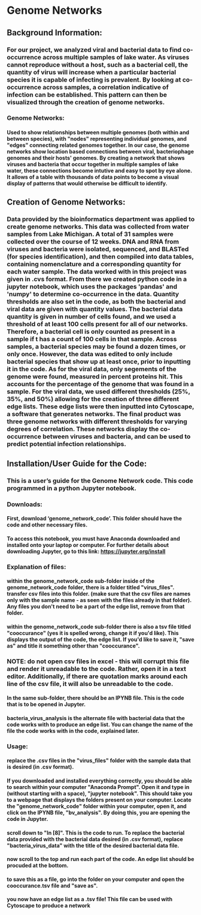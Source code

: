 # Genome Networks
## Background Information:
### For our project, we analyzed viral and bacterial data to find co-occurrence across multiple samples of lake water. As viruses cannot reproduce without a host, such as a bacterial cell, the quantity of virus will increase when a particular bacterial species it is capable of infecting is prevalent. By looking at co-occurrence across samples, a correlation indicative of infection can be established. This pattern can then be visualized through the creation of genome networks. 
### Genome Networks:
#### Used to show relationships between multiple genomes (both within and between species), with "nodes" representing individual genomes, and "edges" connecting related genomes together. In our case, the genome networks show location based connections between viral, bacteriophage genomes and their hosts' genomes. By creating a network that shows viruses and bacteria that occur together in multiple samples of lake water, these connections become intutive and easy to spot by eye alone. It allows of a table with thousands of data points to become a visual display of patterns that would otherwise be difficult to identify.
## Creation of Genome Networks:
### Data provided by the bioinformatics department was applied to create genome networks. This data was collected from water samples from Lake Michigan. A total of 31 samples were collected over the course of 12 weeks. DNA and RNA from viruses and bacteria were isolated, sequenced, and BLASTed (for species identification), and then compiled into data tables, containing nomenclature and a corresponding quantity for each water sample. The data worked with in this project was given in .cvs format. From there we created python code in a jupyter notebook, which uses the packages 'pandas' and 'numpy' to determine co-occurrence in the data. Quantity thresholds are also set in the code, as both the bacterial and viral data are given with quantity values. The bacterial data quantity is given in number of cells found, and we used a threshold of at least 100 cells present for all of our networks. Therefore, a bacterial cell is only counted as present in a sample if t has a count of 100 cells in that sample. Across samples, a bacterial species may be found a dozen times, or only once. However, the data was edited to only include bacterial species that show up at least once, prior to inputting it in the code. As for the viral data, only segements of the genome were found, measured in percent proteins hit. This accounts for the percentage of the genome that was found in a sample. For the viral data, we used different thresholds (25%, 35%, and 50%) allowing for the creation of three different edge lists. These edge lists were then inputted into Cytoscape, a software that generates networks. The final product was three genome networks with different thresholds for varying degrees of correlation. These networks display the co-occurrence between viruses and bacteria, and can be used to predict potential infection relationships.
## Installation/User Guide for the Code:
### This is a user’s guide for the Genome Network code. This code programmed in a python Jupyter notebook. 
### Downloads: 
#### First, download ‘genome_network_code’. This folder should have the code and other necessary files.
#### To access this notebook, you must have Anaconda downloaded and installed onto your laptop or computer. For further details about downloading Jupyter, go to this link: https://jupyter.org/install
### Explanation of files:
#### within the genome_network_code sub-folder inside of the genome_network_code folder, there is a folder titled "virus_files". transfer csv files into this folder. (make sure that the csv files are names only with the sample name - as seen with the files already in that folder). Any files you don't need to be a part of the edge list, remove from that folder.
#### within the genome_network_code sub-folder there is also a tsv file titled "cooccurance" (yes it is spelled wrong, change it if you'd like). This displays the output of the code, the edge list. If you'd like to save it, "save as" and title it something other than "cooccurance".
### NOTE: do not open csv files in excel - this will corrupt this file and render it unreadable to the code. Rather, open it in a text editor. Additionally, if there are quotation marks around each line of the csv file, it will also be unreadable to the code.
#### In the same sub-folder, there should be an IPYNB file. This is the code that is to be opened in Jupyter.
#### bacteria_virus_analysis is the alternate file with bacterial data that the code works with to produce an edge list. You can change the name of the file the code works with in the code, explained later.
### Usage:
#### replace the .csv files in the "virus_files" folder with the sample data that is desired (in .csv format).
#### If you downloaded and installed everything correctly, you should be able to search within your computer "Anaconda Prompt". Open it and type in (without starting with a space), "jupyter notebook". This should take you to a webpage that displays the folders present on your computer. Locate the "genome_network_code" folder within your computer, open it, and click on the IPYNB file, "bv_analysis". By doing this, you are opening the code in Jupyter.
#### scroll down to "In [8]". This is the code to run. To replace the bacterial data provided with the bacterial data desired (in .csv format), replace "bacteria_virus_data" with the title of the desired bacterial data file.
#### now scroll to the top and run each part of the code. An edge list should be procuded at the bottom.
#### to save this as a file, go into the folder on your computer and open the cooccurance.tsv file and "save as".
#### you now have an edge list as a .tsv file! This file can be used with Cytoscape to produce a network 







